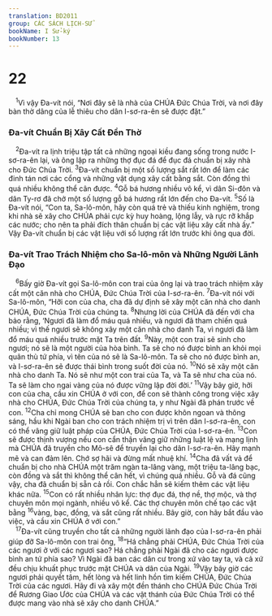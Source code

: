 ```yaml
---
translation: BD2011
group: CÁC SÁCH LỊCH-SỬ
bookName: I Sử-ký 
bookNumber: 13
---
```


<div class="title"><h1>22</h1></div>
<span class="verse 1su_22_1"> <sup>1</sup>Vì vậy Ða-vít nói, “Nơi đây sẽ là nhà của CHÚA Ðức Chúa Trời, và nơi đây bàn thờ dâng của lễ thiêu cho dân I-sơ-ra-ên sẽ được đặt.”<br/></span>
<div class="title"><h3>Ða-vít Chuẩn Bị Xây Cất Ðền Thờ</h3></div>
<span class="verse 1su_22_2"> <sup>2</sup>Ða-vít ra lịnh triệu tập tất cả những ngoại kiều đang sống trong nước I-sơ-ra-ên lại, và ông lập ra những thợ đục đá để đục đá chuẩn bị xây nhà cho Ðức Chúa Trời. </span>
<span class="verse 1su_22_3"><sup>3</sup>Ða-vít chuẩn bị một số lượng sắt rất lớn để làm các đinh tán nơi các cổng và những vật dụng xây cất bằng sắt. Còn đồng thì quá nhiều không thể cân được. </span>
<span class="verse 1su_22_4"><sup>4</sup>Gỗ bá hương nhiều vô kể, vì dân Si-đôn và dân Ty-rơ đã chở một số lượng gỗ bá hương rất lớn đến cho Ða-vít. </span>
<span class="verse 1su_22_5"><sup>5</sup>Số là Ða-vít nói, “Con ta, Sa-lô-môn, hãy còn quá trẻ và thiếu kinh nghiệm, trong khi nhà sẽ xây cho CHÚA phải cực kỳ huy hoàng, lộng lẫy, và rực rỡ khắp các nước; cho nên ta phải đích thân chuẩn bị các vật liệu xây cất nhà ấy.” Vậy Ða-vít chuẩn bị các vật liệu với số lượng rất lớn trước khi ông qua đời.<br/></span>
<div class="title"><h3>Ða-vít Trao Trách Nhiệm cho Sa-lô-môn và Những Người Lãnh Ðạo</h3></div>
<span class="verse 1su_22_6"> <sup>6</sup>Bấy giờ Ða-vít gọi Sa-lô-môn con trai của ông lại và trao trách nhiệm xây cất một căn nhà cho CHÚA, Ðức Chúa Trời của I-sơ-ra-ên. </span>
<span class="verse 1su_22_7"><sup>7</sup>Ða-vít nói với Sa-lô-môn, “Hỡi con của cha, cha đã dự định sẽ xây một căn nhà cho danh CHÚA, Ðức Chúa Trời của chúng ta. </span>
<span class="verse 1su_22_8"><sup>8</sup>Nhưng lời của CHÚA đã đến với cha bảo rằng, ‘Ngươi đã làm đổ máu quá nhiều, và ngươi đã tham chiến quá nhiều; vì thế ngươi sẽ không xây một căn nhà cho danh Ta, vì ngươi đã làm đổ máu quá nhiều trước mặt Ta trên đất. </span>
<span class="verse 1su_22_9"><sup>9</sup>Này, một con trai sẽ sinh cho ngươi; nó sẽ là một người của hòa bình. Ta sẽ cho nó được bình an khỏi mọi quân thù tứ phía, vì tên của nó sẽ là Sa-lô-môn. Ta sẽ cho nó được bình an, và I-sơ-ra-ên sẽ được thái bình trong suốt đời của nó. </span>
<span class="verse 1su_22_10"><sup>10</sup>Nó sẽ xây một căn nhà cho danh Ta. Nó sẽ như một con trai của Ta, và Ta sẽ như cha của nó. Ta sẽ làm cho ngai vàng của nó được vững lập đời đời.’ </span>
<span class="verse 1su_22_11"><sup>11</sup>Vậy bây giờ, hỡi con của cha, cầu xin CHÚA ở với con, để con sẽ thành công trong việc xây nhà cho CHÚA, Ðức Chúa Trời của chúng ta, y như Ngài đã phán trước về con. </span>
<span class="verse 1su_22_12"><sup>12</sup>Cha chỉ mong CHÚA sẽ ban cho con được khôn ngoan và thông sáng, hầu khi Ngài ban cho con trách nhiệm trị vì trên dân I-sơ-ra-ên, con có thể vâng giữ luật pháp của CHÚA, Ðức Chúa Trời của I-sơ-ra-ên. </span>
<span class="verse 1su_22_13"><sup>13</sup>Con sẽ được thịnh vượng nếu con cẩn thận vâng giữ những luật lệ và mạng lịnh mà CHÚA đã truyền cho Mô-sê để truyền lại cho dân I-sơ-ra-ên. Hãy mạnh mẽ và can đảm lên. Chớ sợ hãi và đừng mất nhuệ khí. </span>
<span class="verse 1su_22_14"><sup>14</sup>Cha đã vất vả để chuẩn bị cho nhà CHÚA một trăm ngàn ta-lâng vàng, một triệu ta-lâng bạc, còn đồng và sắt thì không thể cân hết, vì chúng quá nhiều. Gỗ và đá cũng vậy, cha đã chuẩn bị sẵn cả rồi. Con chắc hẳn sẽ kiếm thêm các vật liệu khác nữa. </span>
<span class="verse 1su_22_15"><sup>15</sup>Con có rất nhiều nhân lực: thợ đục đá, thợ nề, thợ mộc, và thợ chuyên môn mọi ngành, nhiều vô kể. Các thợ chuyên môn chế tạo các vật bằng </span>
<span class="verse 1su_22_16"><sup>16</sup>vàng, bạc, đồng, và sắt cũng rất nhiều. Bây giờ, con hãy bắt đầu vào việc, và cầu xin CHÚA ở với con.”<br/></span>
<span class="verse 1su_22_17"> <sup>17</sup>Ða-vít cũng truyền cho tất cả những người lãnh đạo của I-sơ-ra-ên phải giúp đỡ Sa-lô-môn con trai ông, </span>
<span class="verse 1su_22_18"><sup>18</sup>“Há chẳng phải CHÚA, Ðức Chúa Trời của các ngươi ở với các ngươi sao? Há chẳng phải Ngài đã cho các ngươi được bình an tứ phía sao? Vì Ngài đã ban các dân cư trong xứ vào tay ta, và cả xứ đều chịu khuất phục trước mặt CHÚA và dân của Ngài. </span>
<span class="verse 1su_22_19"><sup>19</sup>Vậy bây giờ các ngươi phải quyết tâm, hết lòng và hết linh hồn tìm kiếm CHÚA, Ðức Chúa Trời của các ngươi. Hãy đi và xây một đền thánh cho CHÚA Ðức Chúa Trời để Rương Giao Ước của CHÚA và các vật thánh của Ðức Chúa Trời có thể được mang vào nhà sẽ xây cho danh CHÚA.”<br/></span>
